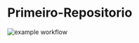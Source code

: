 # Primeiro-Repositorio

![example workflow](https://github.com/Filype05/Primeiro-Repositorio/actions/workflows/main.yml/badge.svg)